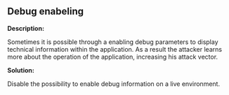 
Debug enabeling
-------

**Description:**

Sometimes it is possible through a enabling debug parameters to display technical information within the application. As a result the attacker learns more about the operation of the application, increasing his attack vector.


**Solution:**

Disable the possibility to enable debug information on a live environment.

	